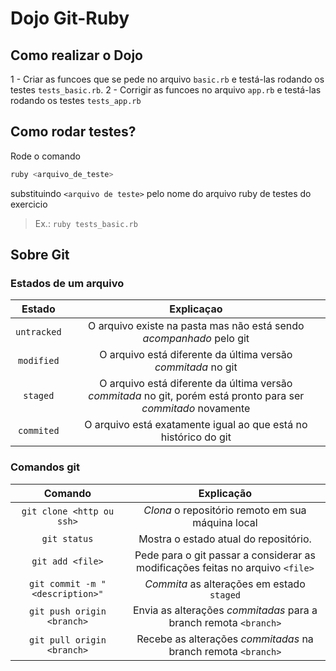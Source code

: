 # Dojo Git-Ruby

## Como realizar o Dojo

1 - Criar as funcoes que se pede no arquivo `basic.rb` e testá-las rodando os testes `tests_basic.rb`.
2 - Corrigir as funcoes no arquivo `app.rb` e testá-las rodando os testes `tests_app.rb`

## Como rodar testes?

Rode o comando
```bash
ruby <arquivo_de_teste>
```
substituindo `<arquivo de teste>` pelo nome do arquivo ruby de testes do exercicio

> Ex.: `ruby tests_basic.rb`
## Sobre Git

### Estados de um arquivo
| Estado | Explicaçao |
| :----: | :--------: |
| `untracked` | O arquivo existe na pasta mas não está sendo _acompanhado_ pelo git |
| `modified`  | O arquivo está diferente da última versão _commitada_ no git |
| `staged` | O arquivo está diferente da última versão _commitada_ no git, porém está pronto para ser _commitado_ novamente |
| `commited` | O arquivo está exatamente igual ao que está no histórico do git |

### Comandos git
| Comando | Explicação |
| :-----: | :--------: |
| `git clone <http ou ssh>` | _Clona_ o repositório remoto em sua máquina local |
| `git status` | Mostra o estado atual do repositório. |
| `git add <file>` | Pede para o git passar a considerar as modificações feitas no arquivo `<file>`
| `git commit -m "<description>"` | _Commita_ as alterações em estado `staged` |
| `git push origin <branch>` | Envia as alterações _commitadas_ para a branch remota `<branch>` |
| `git pull origin <branch>` | Recebe as alterações _commitadas_ na branch remota `<branch>` |
